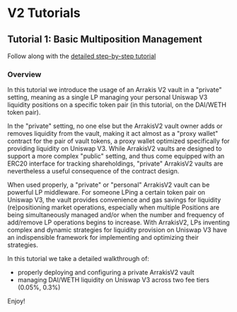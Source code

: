 # V2 Tutorials

## Tutorial 1: Basic Multiposition Management

Follow along with the [detailed step-by-step tutorial](https://docs.arrakis.fi/tutorials/tutorial-1)

### Overview

In this tutorial we introduce the usage of an Arrakis V2 vault in a "private" setting, meaning as a single LP managing your personal Uniswap V3 liquidity positions on a specific token pair (in this tutorial, on the DAI/WETH token pair).

In the "private" setting, no one else but the ArrakisV2 vault owner adds or removes liquidity from the vault, making it act almost as a "proxy wallet" contract for the pair of vault tokens, a proxy wallet optimized specifically for providing liquidity on Uniswap V3. While ArrakisV2 vaults are designed to support a more complex "public" setting, and thus come equipped with an ERC20 interface for tracking shareholdings, "private" ArrakisV2 vaults are nevertheless a useful consequence of the contract design.

When used properly, a "private" or "personal" ArrakisV2 vault can be powerful LP middleware. For someone LPing a certain token pair on Uniswap V3, the vault provides convenience and gas savings for liquidity (re)positioning market operations, especially when multiple Positions are being simultaneously managed and/or when the number and frequency of add/remove LP operations begins to increase. With ArrakisV2, LPs inventing complex and dynamic strategies for liquidity provision on Uniswap V3 have an indispensible framework for implementing and optimizing their strategies.

In this tutorial we take a detailed walkthrough of:

- properly deploying and configuring a private ArrakisV2 vault
- managing DAI/WETH liquidity on Uniswap V3 across two fee tiers (0.05%, 0.3%)

Enjoy!
